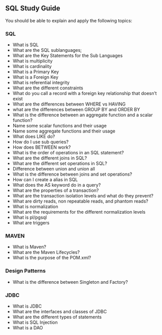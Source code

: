 ## SQL Study Guide

You should be able to explain and apply the following topics:

### SQL
- What is SQL
- What are the SQL sublanguages;
- What are the Key Statements for the Sub Languages
- What is multiplicity
- What is cardinality
- What is a Primary Key
- What is a Foreign Key
- What is referential integrity
- What are the different constraints
- What do you call a record with a foreign key relationship that doesn’t exist
- What are the differences between WHERE vs HAVING
- what are the differences between GROUP BY and ORDER BY
- What is the difference between an aggregate function and a scalar function?
- Name some scalar functions and their usage
- Name some aggregate functions and their usage
- What does LIKE do?
- How do I use sub queries?
- How does BETWEEN work?
- What is the order of operations in an SQL statement?
- What are the different joins in SQL?
- What are the different set operations in SQL?
- Difference between union and union all
- What is the difference between joins and set operations?
- How can I create a alias in SQL
- What does the AS keyword do in a query?
- What are the properties of a transaction?
- What are the transaction isolation levels and what do they prevent?
- What are dirty reads, non repeatable reads, and phantom reads?
- What is normalization
- What are the requirements for the different normalization levels
- What is pl/pgsql
- What are triggers

### MAVEN
- What is Maven?
- What are the Maven Lifecycles?
- What is the purpose of the POM.xml?

### Design Patterns
- What is the difference between Singleton and Factory?

### JDBC
- What is JDBC
- What are the interfaces and classes of JDBC
- What are the different types of statements
- What is SQL Injection
- What is a DAO